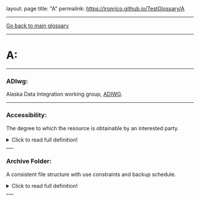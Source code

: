 layout: page
title: "A"
permalink: https://ironrico.github.io/TestGlossary/A
___


[Go back to main glossary](https://ironrico.github.io/TestGlossary/)

___




# **A:** 
___
 

### **ADIwg:** 
Alaska Data Integration working group, [ADIWG](https://www.adiwg.org/).
___
 

### **Accessibility:** 
The degree to which the resource is obtainable by an interested party.
<details>
  <summary>Click to read full definition!</summary>
<p>
The degree to which the resource is obtainable by an interested party. Direct access without constraint would be the most accessible (e.g., resources that may be downloaded without requiring a login), whereas resources that require third-party intervention would be less accessible. [ug] 
</p>
</details>
___


### **Archive Folder:** 
A consistent file structure with use constraints and backup schedule.
<details>
  <summary>Click to read full definition!</summary>
<p>
A consistent file structure with use constraints and backup schedule that houses the definitive record of a project’s data resources. Products in the archive folder are the subject of metadata records and are the versions intended for use and dissemination. Contrast with working folder.
</p>
</details>
___

